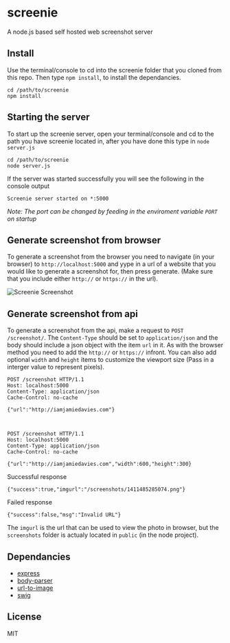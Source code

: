 # screenie

A node.js based self hosted web screenshot server

## Install

Use the terminal/console to cd into the screenie folder that you cloned from this repo. Then type `npm install`, to install the dependancies.

    cd /path/to/screenie
    npm install
    

## Starting the server

To start up the screenie server, open your terminal/console and cd to the path you have screenie located in, after you have done this type in `node server.js`

    cd /path/to/screenie
    node server.js
    
If the server was started successfully you will see the following in the console output

    Screenie server started on *:5000
    
*Note: The port can be changed by feeding in the enviroment variable `PORT` on startup*

## Generate screenshot from browser

To generate a screenshot from the browser you need to navigate (in your browser) to `http://localhost:5000` and yype in a url of a website that you would like to generate a screenshot for, then press generate. (Make sure that you include either `http://` or `https://` in the url).

![Screenie Screenshot](http://new.tinygrab.com/9ad134d6aefd497e377aabe9a845f4c8e888ebbe14.png)

## Generate screenshot from api

To generate a screenshot from the api, make a request to `POST /screenshot/`. The `Content-Type` should be set to `application/json` and the body should include a json object with the item `url` in it. As with the browser method you need to add the `http://` or `https://` infront. You can also add optional `width` and `height` items to customize the viewport size (Pass in a interger value to represent pixels).

    POST /screenshot HTTP/1.1
    Host: localhost:5000
    Content-Type: application/json
    Cache-Control: no-cache
    
    {"url":"http://iamjamiedavies.com"}
    
    
    
    POST /screenshot HTTP/1.1
    Host: localhost:5000
    Content-Type: application/json
    Cache-Control: no-cache
    
    {"url":"http://iamjamiedavies.com","width":600,"height":300}
    
Successful response

    {"success":true,"imgurl":"/screenshots/1411485285074.png"}
    
Failed response

    {"success":false,"msg":"Invalid URL"}
    
The `imgurl` is the url that can be used to view the photo in browser, but the `screenshots` folder is actualy located in `public` (in the node project).

## Dependancies

* [express](https://github.com/strongloop/express)
* [body-parser](https://github.com/expressjs/body-parser)
* [url-to-image](https://github.com/kimmobrunfeldt/url-to-image)
* [swig](https://github.com/paularmstrong/swig/) 

## License

MIT

